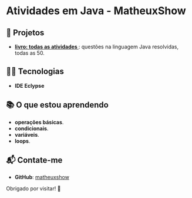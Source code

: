 # Atividades em Java - MatheuxShow


## 🚀 Projetos

- **[livro: todas as atividades ](https://drive.google.com/file/d/1MWTShjGeyGTPoeVImLhxFDcUYBNt2bAB/view?usp=classroom_web&authuser=0)**: questões na linguagem Java resolvidas, todas as 50.


## 🧑‍💻 Tecnologias

- **IDE Eclypse**

## 📚 O que estou aprendendo

- **operações básicas**.
- **condicionais**.
- **variáveis**.
- **loops**.

## 📬 Contate-me


- **GitHub**: [matheuxshow](https://github.com/matheuxshow)

Obrigado por visitar! 🚀
